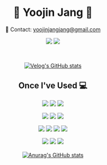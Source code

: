 <div align="center">  
  
# 🐯 Yoojin Jang 🐯

💌 Contact: yoojinjangjang@gmail.com


<a href="https://hits.seeyoufarm.com"><img src="https://hits.seeyoufarm.com/api/count/incr/badge.svg?url=https%3A%2F%2Fgithub.com%2Fyoojinjangjang&count_bg=%23000000&title_bg=%23555555&icon=github.svg&icon_color=%23E7E7E7&title=github&edge_flat=false"/></a>
<a href="https://velog.io/@yoojinjangjang"><img src="https://img.shields.io/badge/Velog-3DDC84?style=flat-square&logo=Blogger&logoColor=white"/></a> 

<br>


[![Velog's GitHub stats](https://velog-readme-stats.vercel.app/api?name=yoojinjangjang)](https://velog.io/@yoojinjangjang)

<h2> Once I've Used 💻</h2>


<img src="https://img.shields.io/badge/Python-3776AB?style=for-the-badge&logo=Python&logoColor=white"> <img src="https://img.shields.io/badge/Java-007396?style=for-the-badge&logo=Java&logoColor=white"> <img src="https://img.shields.io/badge/C++-00599C?style=for-the-badge&logo=Cplusplus&logoColor=white">

<img src="https://img.shields.io/badge/HTML5-E34F26?style=for-the-badge&logo=Html5&logoColor=white"> <img src="https://img.shields.io/badge/Css-1572B6?style=for-the-badge&logo=Css3&logoColor=white"> <img src="https://img.shields.io/badge/JavaScript-F7DF1E?style=for-the-badge&logo=JavaScript&logoColor=white">  

<img src="https://img.shields.io/badge/MySql-479A1?style=for-the-badge&logo=MySql&logoColor=white"> <img src="https://img.shields.io/badge/AMAZONAWS-232F3E?style=for-the-badge&logo=AmazonAWS&logoColor=white"> <img src="https://img.shields.io/badge/Unity-FFFFF8?style=for-the-badge&logo=Unity&logoColor=black"> <img src="https://img.shields.io/badge/Spring-6DB33F?style=for-the-badge&logo=Spring&logoColor=white">
 

<img src="https://img.shields.io/badge/Git-F05032?style=for-the-badge&logo=Git&logoColor=white"> <img src="https://img.shields.io/badge/Github-181717?style=for-the-badge&logo=Github&logoColor=white"> <img src="https://img.shields.io/badge/Linux-FCC624?style=for-the-badge&logo=Linux&logoColor=white"> 
  <br><br>
  [![Anurag's GitHub stats](https://github-readme-stats.vercel.app/api?username=yoojinjangjang)](https://github.com/yoojinjangjang/github-readme-stats)





</div>


<!--
**yoojinjangjang/yoojinjangjang** is a ✨ _special_ ✨ repository because its `README.md` (this file) appears on your GitHub profile.

Here are some ideas to get you started:

- 🔭 I’m currently working on ...
- 🌱 I’m currently learning ...
- 👯 I’m looking to collaborate on ...
- 🤔 I’m looking for help with ...
- 💬 Ask me about ...
- 📫 How to reach me: ...
- 😄 Pronouns: ...
- ⚡ Fun fact: ...
-->
